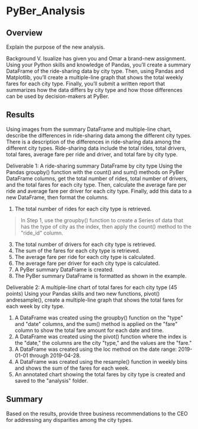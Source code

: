 # PyBer_Analysis

## Overview 
Explain the purpose of the new analysis.

Background
V. Isualize has given you and Omar a brand-new assignment. Using your Python skills and knowledge of Pandas, you’ll create a summary DataFrame of the ride-sharing data by city type. Then, using Pandas and Matplotlib, you’ll create a multiple-line graph that shows the total weekly fares for each city type. Finally, you’ll submit a written report that summarizes how the data differs by city type and how those differences can be used by decision-makers at PyBer.


## Results
Using images from the summary DataFrame and multiple-line chart, describe the differences in ride-sharing data among the different city types. There is a description of the differences in ride-sharing data among the different city types. Ride-sharing data include the total rides, total drivers, total fares, average fare per ride and driver, and total fare by city type.

Deliverable 1: A ride-sharing summary DataFrame by city type
Using the Pandas groupby() function with the count() and sum() methods on PyBer DataFrame columns, get the total number of rides, total number of drivers, and the total fares for each city type. Then, calculate the average fare per ride and average fare per driver for each city type. Finally, add this data to a new DataFrame, then format the columns.

1. The total number of rides for each city type is retrieved. 
> In Step 1, use the groupby() function to create a Series of data that has the type of city as the index, then apply the count() method to the "ride_id" column.



3. The total number of drivers for each city type is retrieved. 
4. The sum of the fares for each city type is retrieved. 
5. The average fare per ride for each city type is calculated. 
6. The average fare per driver for each city type is calculated. 
7. A PyBer summary DataFrame is created. 
8. The PyBer summary DataFrame is formatted as shown in the example. 



Deliverable 2: A multiple-line chart of total fares for each city type (45 points)
Using your Pandas skills and two new functions, pivot() andresample(), create a multiple-line graph that shows the total fares for each week by city type.

1. A DataFrame was created using the groupby() function on the "type" and "date" columns, and the sum() method is applied on the "fare" column to show the total fare amount for each date and time. 
2. A DataFrame was created using the pivot() function where the index is the "date," the columns are the city "type," and the values are the "fare." 
3. A DataFrame was created using the loc method on the date range: 2019-01-01 through 2019-04-28. 
4. A DataFrame was created using the resample() function in weekly bins and shows the sum of the fares for each week. 
5. An annotated chart showing the total fares by city type is created and saved to the "analysis" folder. 



## Summary
Based on the results, provide three business recommendations to the CEO for addressing any disparities among the city types.

